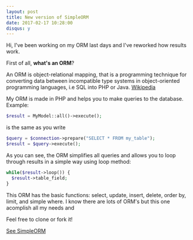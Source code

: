 ```yaml
---
layout: post
title: New version of SimpleORM
date: 2017-02-17 10:28:00
disqus: y
---
```


Hi, 
I've been working on my ORM last days and I've reworked how results work.

First of all, **what's an ORM**?

An ORM is object-relational mapping, that is a programming technique for converting data between incompatible 
type systems in object-oriented programming languages, i.e SQL into PHP or Java. [Wikipedia](https://en.wikipedia.org/wiki/Object-relational_mapping)

My ORM is made in PHP and helps you to make queries to the database. Example:
```PHP
$result = MyModel::all()->execute();
```
is the same as you write
```PHP
$query = $connection->prepare("SELECT * FROM my_table");
$result = $query->execute();
```
As you can see, the ORM simplifies all queries and allows you to loop through results in a simple way using loop method:
```PHP
while($result->loop()) {
  $result->table_field;
}
```

This ORM has the basic functions: select, update, insert, delete, order by, limit, and simple where. I know there are 
lots of ORM's but this one acomplish all my needs and 

Feel free to clone or fork it!

[See SimpleORM](https://github.com/legomolina/simple-orm)
